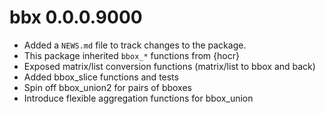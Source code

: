 # bbx 0.0.0.9000

* Added a `NEWS.md` file to track changes to the package.
* This package inherited `bbox_*` functions from {hocr}
* Exposed matrix/list conversion functions (matrix/list to bbox and back)
* Added bbox_slice functions and tests
* Spin off bbox_union2 for pairs of bboxes
* Introduce flexible aggregation functions for bbox_union
